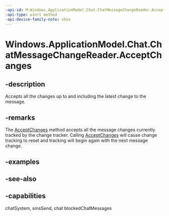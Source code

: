 ```yaml
---
-api-id: M:Windows.ApplicationModel.Chat.ChatMessageChangeReader.AcceptChanges
-api-type: winrt method
-api-device-family-note: xbox
---
```


<!-- Method syntax
public void AcceptChanges()
-->

# Windows.ApplicationModel.Chat.ChatMessageChangeReader.AcceptChanges

## -description
Accepts all the changes up to and including the latest change to the message.

## -remarks
The [AcceptChanges](chatmessagechangereader_acceptchanges_143129490.md) method accepts all the message changes currently tracked by the change tracker. Calling [AcceptChanges](chatmessagechangereader_acceptchanges_143129490.md) will cause change tracking to reset and tracking will begin again with the next message change.

## -examples

## -see-also


## -capabilities
chatSystem, smsSend, chat
blockedChatMessages
